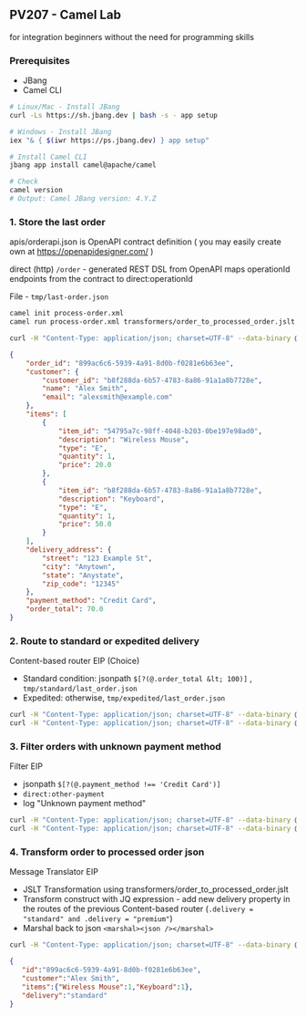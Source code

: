 ## PV207 - Camel Lab

for integration beginners without the need for programming skills

### Prerequisites

- JBang
- Camel CLI

```bash
# Linux/Mac - Install JBang
curl -Ls https://sh.jbang.dev | bash -s - app setup

# Windows - Install JBang
iex "& { $(iwr https://ps.jbang.dev) } app setup"

# Install Camel CLI
jbang app install camel@apache/camel

# Check
camel version
# Output: Camel JBang version: 4.Y.Z
```

### 1. Store the last order

apis/orderapi.json is OpenAPI contract definition ( you may easily create own at https://openapidesigner.com/ )

direct (http) `/order` - generated REST DSL from OpenAPI maps operationId endpoints from the contract to direct:operationId 

File - `tmp/last-order.json`

```bash
camel init process-order.xml
camel run process-order.xml transformers/order_to_processed_order.jslt --dev --open-api apis/orderapi.json

curl -H "Content-Type: application/json; charset=UTF-8" --data-binary @inputs/order.json http://0.0.0.0:8080/order
```

```json
{
    "order_id": "899ac6c6-5939-4a91-8d0b-f0281e6b63ee",
    "customer": {
        "customer_id": "b8f288da-6b57-4783-8a86-91a1a8b7728e",
        "name": "Alex Smith",
        "email": "alexsmith@example.com"
    },
    "items": [
        {
            "item_id": "54795a7c-98ff-4048-b203-0be197e98ad0",
            "description": "Wireless Mouse",
            "type": "E",
            "quantity": 1,
            "price": 20.0
        },
        {
            "item_id": "b8f288da-6b57-4783-8a86-91a1a8b7728e",
            "description": "Keyboard",
            "type": "E",
            "quantity": 1,
            "price": 50.0
        }
    ],
    "delivery_address": {
        "street": "123 Example St",
        "city": "Anytown",
        "state": "Anystate",
        "zip_code": "12345"
    },
    "payment_method": "Credit Card",
    "order_total": 70.0
}

```

### 2. Route to standard or expedited delivery

Content-based router EIP (Choice)

- Standard condition: jsonpath `$[?(@.order_total &lt; 100)]` , `tmp/standard/last_order.json`
- Expedited: otherwise, `tmp/expedited/last_order.json`

```bash
curl -H "Content-Type: application/json; charset=UTF-8" --data-binary @inputs/order.json http://0.0.0.0:8080/order
curl -H "Content-Type: application/json; charset=UTF-8" --data-binary @inputs/order_premium.json http://0.0.0.0:8080/order
```

### 3. Filter orders with unknown payment method

Filter EIP

- jsonpath `$[?(@.payment_method !== 'Credit Card')]`
- `direct:other-payment`
- log "Unknown payment method"

```bash
curl -H "Content-Type: application/json; charset=UTF-8" --data-binary @inputs/order.json http://0.0.0.0:8080/order
curl -H "Content-Type: application/json; charset=UTF-8" --data-binary @inputs/order_unknown.json http://0.0.0.0:8080/order
```

### 4. Transform order to processed order json

Message Translator EIP

- JSLT Transformation using transformers/order_to_processed_order.jslt
- Transform construct with JQ expression - add new delivery property in the routes of the previous Content-based router (`.delivery = "standard" and .delivery = "premium"`)
- Marshal back to json `<marshal><json /></marshal>`

```bash
curl -H "Content-Type: application/json; charset=UTF-8" --data-binary @inputs/order.json http://0.0.0.0:8080/order
```

```json
{
   "id":"899ac6c6-5939-4a91-8d0b-f0281e6b63ee",
   "customer":"Alex Smith",
   "items":{"Wireless Mouse":1,"Keyboard":1},
   "delivery":"standard"
}
```
